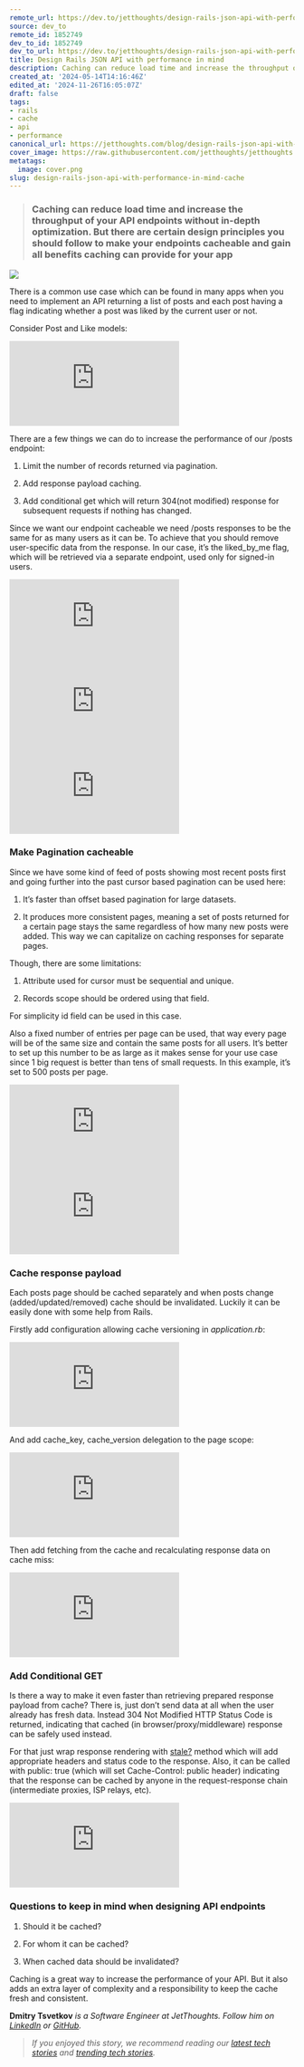 ```yaml
---
remote_url: https://dev.to/jetthoughts/design-rails-json-api-with-performance-in-mind-6g8
source: dev_to
remote_id: 1852749
dev_to_id: 1852749
dev_to_url: https://dev.to/jetthoughts/design-rails-json-api-with-performance-in-mind-6g8
title: Design Rails JSON API with performance in mind
description: Caching can reduce load time and increase the throughput of your API endpoints without...
created_at: '2024-05-14T14:16:46Z'
edited_at: '2024-11-26T16:05:07Z'
draft: false
tags:
- rails
- cache
- api
- performance
canonical_url: https://jetthoughts.com/blog/design-rails-json-api-with-performance-in-mind-cache/
cover_image: https://raw.githubusercontent.com/jetthoughts/jetthoughts.github.io/master/content/blog/design-rails-json-api-with-performance-in-mind-cache/cover.png
metatags:
  image: cover.png
slug: design-rails-json-api-with-performance-in-mind-cache
---
```

> ### Caching can reduce load time and increase the throughput of your API endpoints without in-depth optimization. But there are certain design principles you should follow to make your endpoints cacheable and gain all benefits caching can provide for your app

![](file_0.png)

There is a common use case which can be found in many apps when you need to implement an API returning a list of posts and each post having a flag indicating whether a post was liked by the current user or not.

Consider Post and Like models:

 <iframe src="https://medium.com/media/975150f1dac7cd335fd9ff581c487a23" frameborder=0></iframe>

There are a few things we can do to increase the performance of our /posts endpoint:

 1. Limit the number of records returned via pagination.

 2. Add response payload caching.

 3. Add conditional get which will return 304(not modified) response for subsequent requests if nothing has changed.

Since we want our endpoint cacheable we need /posts responses to be the same for as many users as it can be. To achieve that you should remove user-specific data from the response. In our case, it’s the liked_by_me flag, which will be retrieved via a separate endpoint, used only for signed-in users.

 <iframe src="https://medium.com/media/9d221f2dd995cca460c52b3a516bffc2" frameborder=0></iframe>

 <iframe src="https://medium.com/media/266fe7808ada58408aa8306cd22f0601" frameborder=0></iframe>

 <iframe src="https://medium.com/media/c6aab5bf0bdf3aa9d7fb76391895ffbe" frameborder=0></iframe>

### Make Pagination cacheable

Since we have some kind of feed of posts showing most recent posts first and going further into the past cursor based pagination can be used here:

 1. It’s faster than offset based pagination for large datasets.

 2. It produces more consistent pages, meaning a set of posts returned for a certain page stays the same regardless of how many new posts were added. This way we can capitalize on caching responses for separate pages.

Though, there are some limitations:

 1. Attribute used for cursor must be sequential and unique.

 2. Records scope should be ordered using that field.

For simplicity id field can be used in this case.

Also a fixed number of entries per page can be used, that way every page will be of the same size and contain the same posts for all users. It’s better to set up this number to be as large as it makes sense for your use case since 1 big request is better than tens of small requests. In this example, it’s set to 500 posts per page.

 <iframe src="https://medium.com/media/07153002bfc51e373161166a7c24cb57" frameborder=0></iframe>

 <iframe src="https://medium.com/media/5d6e3281a81ff3c06be7b81bdcfecf70" frameborder=0></iframe>

### Cache response payload

Each posts page should be cached separately and when posts change (added/updated/removed) cache should be invalidated. Luckily it can be easily done with some help from Rails.

Firstly add configuration allowing cache versioning in *application.rb*:

 <iframe src="https://medium.com/media/10db0f2e896dac80cf493c21208886dc" frameborder=0></iframe>

And add cache_key, cache_version delegation to the page scope:

 <iframe src="https://medium.com/media/9db64cf523a4976ee4a9f4a90b9d7c72" frameborder=0></iframe>

Then add fetching from the cache and recalculating response data on cache miss:

 <iframe src="https://medium.com/media/b75beacda88bdb90c7e1b04d6e402ab0" frameborder=0></iframe>

### Add Conditional GET

Is there a way to make it even faster than retrieving prepared response payload from cache? There is, just don’t send data at all when the user already has fresh data. Instead 304 Not Modified HTTP Status Code is returned, indicating that cached (in browser/proxy/middleware) response can be safely used instead.

For that just wrap response rendering with [stale?](https://apidock.com/rails/ActionController/ConditionalGet/stale%3F) method which will add appropriate headers and status code to the response. Also, it can be called with public: true (which will set Cache-Control: public header) indicating that the response can be cached by anyone in the request-response chain (intermediate proxies, ISP relays, etc).

 <iframe src="https://medium.com/media/83bae7b1ac5e46906c4b8a40d0b04968" frameborder=0></iframe>

### Questions to keep in mind when designing API endpoints

 1. Should it be cached?

 2. For whom it can be cached?

 3. When cached data should be invalidated?

Caching is a great way to increase the performance of your API. But it also adds an extra layer of complexity and a responsibility to keep the cache fresh and consistent.

**Dmitry Tsvetkov** *is a Software Engineer at JetThoughts. Follow him on [LinkedIn](https://www.linkedin.com/in/dmitry-tsvetkov-a374095a/) or [GitHub](https://github.com/vlaew).*
> *If you enjoyed this story, we recommend reading our [latest tech stories](https://jtway.co/latest) and [trending tech stories](https://jtway.co/trending).*
